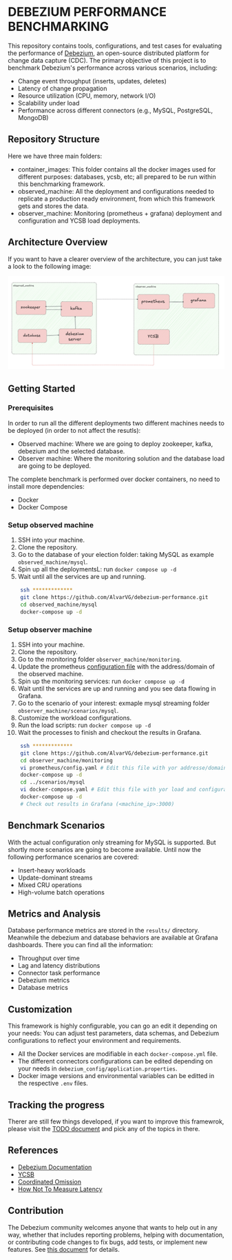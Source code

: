 # DEBEZIUM PERFORMANCE BENCHMARKING

This repository contains tools, configurations, and test cases for evaluating the performance of [Debezium](https://debezium.io/), an open-source distributed platform for change data capture (CDC). The primary objective of this project is to benchmark Debezium's performance across various scenarios, including:

- Change event throughput (inserts, updates, deletes)
- Latency of change propagation
- Resource utilization (CPU, memory, network I/O)
- Scalability under load
- Performance across different connectors (e.g., MySQL, PostgreSQL, MongoDB)

## Repository Structure

Here we have three main folders:

* container_images: This folder contains all the docker images used for different purposes: databases, ycsb, etc; all prepared to be run within this benchmarking framework.
* observed_machine: All the deployment and configurations needed to replicate a production ready environment, from which this framework gets and stores the data.
* observer_machine: Monitoring (prometheus + grafana) deployment and configuration and YCSB load deployments. 

## Architecture Overview

If you want to have a clearer overview of the architecture, you can just take a look to the following image:

![complete_arch](./_images/complete_arch.png)

## Getting Started

### Prerequisites

In order to run all the different deployments two different machines needs to be deployed (in order to not affect the resutls):

* Observed machine: Where we are going to deploy zookeeper, kafka, debezium and the selected database.
* Observer machine: Where the monitoring solution and the database load are going to be deployed.

The complete benchmark is performed over docker containers, no need to install more dependencies:

* Docker
* Docker Compose

### Setup observed machine

1. SSH into your machine. 
2. Clone the repository.
3. Go to the database of your election folder: taking MySQL as example `observed_machine/mysql`.
4. Spin up all the deploymentsL: run `docker compose up -d`
5. Wait until all the services are up and running.

```bash
    ssh *************
    git clone https://github.com/AlvarVG/debezium-performance.git
    cd observed_machine/mysql
    docker-compose up -d
```

### Setup observer machine

1. SSH into your machine. 
2. Clone the repository.
3. Go to the monitoring folder `observer_machine/monitoring`.
4. Update the prometheus [configuration file](./observer_machine/monitoring/prometheus/config.yaml) with the address/domain of the observed machine.
5. Spin up the monitoring services: run `docker compose up -d`
6. Wait until the services are up and running and you see data flowing in Grafana.
7. Go to the scenario of your interest: exmaple mysql streaming folder `observer_machine/scenarios/mysql`.
8. Customize the workload configurations.
9. Run the load scripts: run `docker compose up -d`
10. Wait the processes to finish and checkout the results in Grafana.

```bash
    ssh *************
    git clone https://github.com/AlvarVG/debezium-performance.git
    cd observer_machine/monitoring
    vi prometheus/config.yaml # Edit this file with yor addresse/domain
    docker-compose up -d
    cd ../scenarios/mysql
    vi docker-compose.yaml # Edit this file with yor load and configuration
    docker-compose up -d
    # Check out results in Grafana (<machine_ip>:3000)
```

## Benchmark Scenarios

With the actual configuration only streaming for MySQL is supported. But shortly more scenarios are going to become available. Until now the following performance scenarios are covered:

- Insert-heavy workloads
- Update-dominant streams
- Mixed CRU operations
- High-volume batch operations

## Metrics and Analysis

Database performance metrics are stored in the `results/` directory. Meanwhile the debezium and database behaviors are available at Grafana dashboards. There you can find all the information: 

- Throughput over time
- Lag and latency distributions
- Connector task performance
- Debezium metrics
- Database metrics

## Customization

This framework is highly configurable, you can go an edit it depending on your needs:
You can adjust test parameters, data schemas, and Debezium configurations to reflect your environment and requirements.

- All the Docker services are modifiable in each `docker-compose.yml` file.
- The different connectors configurations can be edited depending on your needs in `debezium_config/application.properties`.
- Docker image versions and environmental variables can be editted in the respective `.env` files. 

## Tracking the progress

Therer are still few things developed, if you want to improve this framewrok, please visit the [TODO document](./TODO.md) and pick any of the topics in there. 

## References

- [Debezium Documentation](https://debezium.io/documentation/)
- [YCSB](https://github.com/brianfrankcooper/YCSB)
- [Coordinated Omission](https://www.scylladb.com/2021/04/22/on-coordinated-omission/)
- [How Not To Measure Latency](https://qconsf.com/sf2012/dl/qcon-sanfran-2012/slides/GilTene_HowNotToMeasureLatency.pdf)

## Contribution

The Debezium community welcomes anyone that wants to help out in any way, whether that includes reporting problems, helping with documentation, or contributing code changes to fix bugs, add tests, or implement new features. See [this document](https://github.com/debezium/debezium/blob/7b8cceec8ada6b6a72122c17f0fa74985c1dae22/CONTRIBUTE.md) for details.
